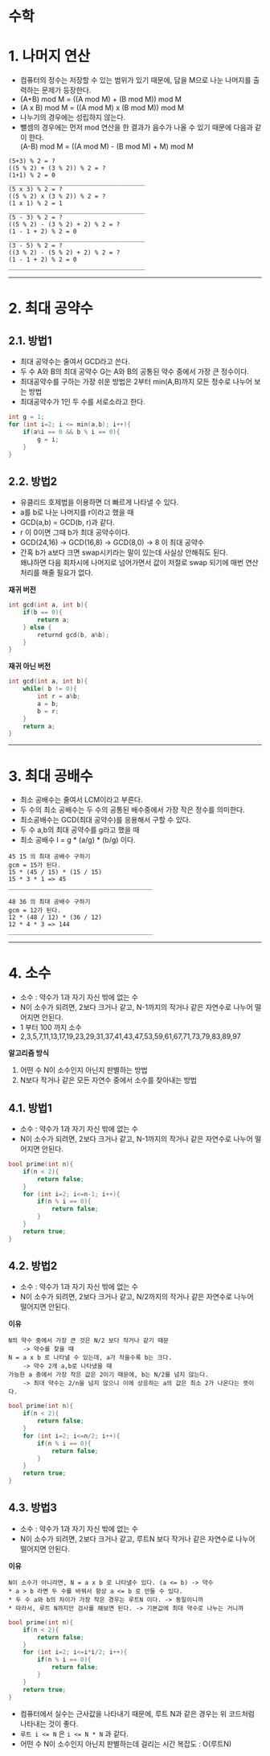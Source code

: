 수학
=======================
# 1. 나머지 연산 

* 컴퓨터의 정수는 저장할 수 있는 범위가 있기 때문에, 답을 M으로 나눈 나머지를 출력하는 문제가 등장한다.  
* (A+B) mod M = ((A mod M) + (B mod M)) mod M
* (A x B) mod M = ((A mod M) x (B mod M)) mod M
* 나누기의 경우에는 성립하지 않는다.  
* 뺄셈의 경우에는 먼저 mod 연산을 한 결과가 음수가 나올 수 있기 때문에 다음과 같이 한다.   
(A-B) mod M = ((A mod M) - (B mod M) + M) mod M

```
(5+3) % 2 = ?
((5 % 2) + (3 % 2)) % 2 = ?
(1+1) % 2 = 0
______________________________________
(5 x 3) % 2 = ?
((5 % 2) x (3 % 2)) % 2 = ?
(1 x 1) % 2 = 1
______________________________________
(5 - 3) % 2 = ?
((5 % 2) - (3 % 2) + 2) % 2 = ?
(1 - 1 + 2) % 2 = 0
______________________________________
(3 - 5) % 2 = ?
((3 % 2) - (5 % 2) + 2) % 2 = ?
(1 - 1 + 2) % 2 = 0
______________________________________
```

***
# 2. 최대 공약수 
## 2.1. 방법1 
* 최대 공약수는 줄여서 GCD라고 쓴다.  
* 두 수 A와 B의 최대 공약수 G는 A와 B의 공통된 약수 중에서 가장 큰 정수이다.  
* 최대공약수를 구하는 가장 쉬운 방법은 2부터 min(A,B)까지 모든 정수로 나누어 보는 방법
* 최대공약수가 1인 두 수를 서로소라고 한다.  

```c++
int g = 1;
for (int i=2; i <= min(a,b); i++){
	if(a%i == 0 && b % i == 0){
		g = i;
	}
}
```
## 2.2. 방법2
* 유클리드 호제법을 이용하면 더 빠르게 나타낼 수 있다.    
* a를 b로 나눈 나머지를 r이라고 했을 때       
* GCD(a,b) = GCD(b, r)과 같다.    
* r 이 0이면 그때 b가 최대 공약수이다.     
* GCD(24,16) -> GCD(16,8) -> GCD(8,0) -> 8 이 최대 공약수     
* 간혹 b가 a보다 크면 swap시키라는 말이 있는데 사실상 안해줘도 된다.      
왜냐하면 다음 회차시에 나머지로 넘어가면서 값이 저절로 swap 되기에 매번 연산처리를 해줄 필요가 없다.    

**재귀 버전**
```c++
int gcd(int a, int b){
	if(b == 0){
		return a;
	} else {
		returnd gcd(b, a%b);
	}
}
```
**재귀 아닌 버전**   
```c++
int gcd(int a, int b){
	while( b != 0){
		int r = a%b;
		a = b;
		b = r;
	}
	return a;
}
```

***
# 3. 최대 공배수 

* 최소 공배수는 줄여서 LCM이라고 부른다.  
* 두 수의 최소 공배수는 두 수의 공통된 배수중에서 가장 작은 정수를 의미한다.  
* 최소공배수는 GCD(최대 공약수)를 응용해서 구할 수 있다.   
* 두 수 a,b의 최대 공약수를 g라고 했을 때  
* 최소 공배수 l = g * (a/g) * (b/g) 이다.  

```
45 15 의 최대 공배수 구하기   
gcm = 15가 된다.   
15 * (45 / 15) * (15 / 15)
15 * 3 * 1 => 45  
________________________________________

48 36 의 최대 공배수 구하기   
gcm = 12가 된다.   
12 * (48 / 12) * (36 / 12)
12 * 4 * 3 => 144  
________________________________________
```


***
# 4. 소수
* 소수 : 약수가 1과 자기 자신 밖에 없는 수     
* N이 소수가 되려면, 2보다 크거나 같고, N-1까지의 작거나 같은 자연수로 나누어 떨어지면 안된다.     
* 1 부터 100 까지 소수     
* 2,3,5,7,11,13,17,19,23,29,31,37,41,43,47,53,59,61,67,71,73,79,83,89,97      
          
**알고리즘 방식**   
        
1. 어떤 수 N이 소수인지 아닌지 판별하는 방법    
2. N보다 작거나 같은 모든 자연수 중에서 소수를 찾아내는 방법    
   
## 4.1. 방법1 
* 소수 : 약수가 1과 자기 자신 밖에 없는 수   
* N이 소수가 되려면, 2보다 크거나 같고, N-1까지의 작거나 같은 자연수로 나누어 떨어지면 안된다.     
```c++
bool prime(int n){
	if(n < 2){
		return false;
	}
	for (int i=2; i<=n-1; i++){
		if(n % i == 0){
			return false;
		}
	}
	return true;
}
```
    
## 4.2. 방법2 
* 소수 : 약수가 1과 자기 자신 밖에 없는 수   
* N이 소수가 되려면, 2보다 크거나 같고, N/2까지의 작거나 같은 자연수로 나누어 떨어지면 안된다.     

**이유**
```
N의 약수 중에서 가장 큰 것은 N/2 보다 작거나 같기 때문  
	-> 약수를 찾을 때
N = a x b 로 나타낼 수 있는데, a가 작을수록 b는 크다.  
	-> 약수 2개 a,b로 나타냈을 때 
가능한 a 중에서 가장 작은 값은 2이기 때문에, b는 N/2를 넘지 않는다. 
	-> 최대 약수는 2/n을 넘지 않으니 이에 상응하는 a의 값은 최소 2가 나온다는 뜻이다.    
```

```c++
bool prime(int n){
	if(n < 2){
		return false;
	}
	for (int i=2; i<=n/2; i++){
		if(n % i == 0){
			return false;
		}
	}
	return true;
}
```
   
## 4.3. 방법3
* 소수 : 약수가 1과 자기 자신 밖에 없는 수     
* N이 소수가 되려면, 2보다 크거나 같고, 루트N 보다 작거나 같은 자연수로 나누어 떨어지면 안된다.       
    
**이유**
```
N이 소수가 아니라면, N = a x b 로 나타낼수 있다. (a <= b) -> 약수   
* a > b 라면 두 수를 바꿔서 항상 a <= b 로 만들 수 있다.  
* 두 수 a와 b의 차이가 가장 작은 경우는 루트N 이다. -> 동일이니까
* 따라서, 루트 N까지만 검사를 해보면 된다. -> 기본값에 최대 약수로 나누는 거니까   
```   
    
```c++
bool prime(int n){
	if(n < 2){
		return false;
	}
	for (int i=2; i<=i*i/2; i++){
		if(n % i == 0){
			return false;
		}
	}
	return true;
}
```
* 컴퓨터에서 실수는 근사값을 나타내기 때문에, 루트 N과 같은 경우는 위 코드처럼 나타내는 것이 좋다.  
* ```루트 i <= N```  은 ```i <= N * N``` 과 같다.   
* 어떤 수 N이 소수인지 아닌지 판별하는데 걸리는 시간 복잡도 : O(루트N)     
